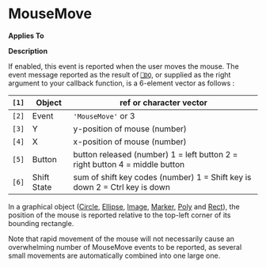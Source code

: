 




<h1 class="heading"><span class="name">MouseMove</span></h1>

**Applies To**


**Description**


If enabled, this event is reported when the user moves the mouse. The event message reported as the result of [`⎕DQ`](../../Language/System%20Functions/dq.htm), or supplied as the right argument to your callback function, is a 6-element vector as follows :


| `[1]` | Object | ref or character vector |
| --- | --- | ---  |
| `[2]` | Event | `'MouseMove'` or 3 |
| `[3]` | Y | y-position of mouse (number) |
| `[4]` | X | x-position of mouse (number) |
| `[5]` | Button | button released (number) 1 = left button 2 = right button 4 = middle button |
| `[6]` | Shift State | sum of shift key codes (number) 1 = Shift key is down 2 = Ctrl key is down |


In a graphical object ([Circle](../a-z/circle.md), [Ellipse](../a-z/ellipse.md), [Image](../a-z/image.md), [Marker](../a-z/marker.md), [Poly](../a-z/poly.md) and [Rect](../a-z/rect.md)), the position of the mouse is reported relative to the top-left corner of its bounding rectangle.


Note that rapid movement of the mouse will not necessarily cause an overwhelming number of MouseMove events to be reported, as several small movements are automatically combined into one large one.



